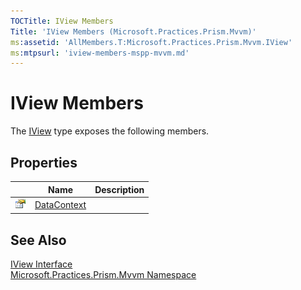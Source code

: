 ```yaml
---
TOCTitle: IView Members
Title: 'IView Members (Microsoft.Practices.Prism.Mvvm)'
ms:assetid: 'AllMembers.T:Microsoft.Practices.Prism.Mvvm.IView'
ms:mtpsurl: 'iview-members-mspp-mvvm.md'
---
```



# IView Members

The [IView](/patterns-practices/reference/iview-interface-mspp-mvvm
) type exposes the following members.

## Properties


|                                                                                                  | Name                                                                                         | Description |
|--------------------------------------------------------------------------------------------------|----------------------------------------------------------------------------------------------|-------------|
| ![Public property](/patterns-practices/reference/images/pubproperty.gif) | [DataContext](/patterns-practices/reference/iview-datacontext-property-mspp-mvvm) |             |

## See Also

[IView Interface](/patterns-practices/reference/iview-interface-mspp-mvvm)<br/>
[Microsoft.Practices.Prism.Mvvm Namespace](/patterns-practices/reference/mspp-mvvm-namespace)
